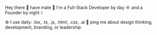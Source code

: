 Hey there 👋 have mate 🧉
I'm a Full-Stack Developer by day ☼ and a Founder by night ☾

⚙️ I use daily: .tsx, .ts, .js, .html, .css, .ai
💬 ping me about design thinking, development, branding, or leadership

